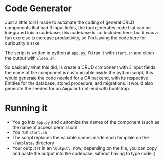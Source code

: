 # Code Generator

Just a little tool I made to automate the coding of general CRUD components that had 3 input fields, the tool generates code that can be
integrated into a codebase, this codebase is not included here, but it was a fun exercise to increase productivity,
so I'm leaving the code here for curiousity's sake.

The script is written in python at `app.py`, I'd run it with `start.sh` and clean the output with `clean.sh`

So basically what this did, is create a CRUD component with 3 input fields, the name of the
component is customizable inside the python script, this would generate the code needed for a
C# backend, with its respective Entities for the database, stored procedure, and migrations. 
It would also generate the needed for an Angular front-end with bootstrap.

# Running it

* You go into `app.py` and customize the names of the component (such as the name of access permission)
* You run `start.sh`
* The script replaces the variable names inside each template on the `\Template\` directory
* Your output is in an `\Output\`, now, depending on the file, you can copy and paste the output into the codebase, without having to type code :) 
